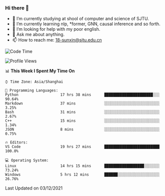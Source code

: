 ### Hi there 👋

<!--
**sunxin000/sunxin000** is a ✨ _special_ ✨ repository because its `README.md` (this file) appears on your GitHub profile.

Here are some ideas to get you started:

- 🔭 I’m currently working on ...
- 🌱 I’m currently learning ...
- 👯 I’m looking to collaborate on ...
- 🤔 I’m looking for help with ...
- 💬 Ask me about ...
- 📫 How to reach me: ...
- 😄 Pronouns: ...
- ⚡ Fun fact: ...
-->
- 🏫 I’m currently studying at shool of computer and science of SJTU.
- 🌱 I’m currently learning nlp, \*former, GNN, causal inference and so forth.
- 🤔 I’m looking for help with my poor english.
- 💬 Ask me about anything.
- 📫 How to reach me: 18-sunxin@sjtu.edu.cn
<!--START_SECTION:waka-->
![Code Time](http://img.shields.io/badge/Code%20Time-52%20hrs%2043%20mins-blue)

![Profile Views](http://img.shields.io/badge/Profile%20Views-0-blue)

📊 **This Week I Spent My Time On** 

```text
⌚︎ Time Zone: Asia/Shanghai

💬 Programming Languages: 
Python                   17 hrs 38 mins      ██████████████████████░░░   90.64% 
Markdown                 37 mins             ░░░░░░░░░░░░░░░░░░░░░░░░░   3.25% 
Bash                     31 mins             ░░░░░░░░░░░░░░░░░░░░░░░░░   2.67% 
C++                      15 mins             ░░░░░░░░░░░░░░░░░░░░░░░░░   1.34% 
JSON                     8 mins              ░░░░░░░░░░░░░░░░░░░░░░░░░   0.75%

🔥 Editors: 
VS Code                  19 hrs 27 mins      █████████████████████████   100.0%

💻 Operating System: 
Linux                    14 hrs 15 mins      ██████████████████░░░░░░░   73.24% 
Windows                  5 hrs 12 mins       ██████░░░░░░░░░░░░░░░░░░░   26.76%

```


 Last Updated on 03/12/2021
<!--END_SECTION:waka-->
